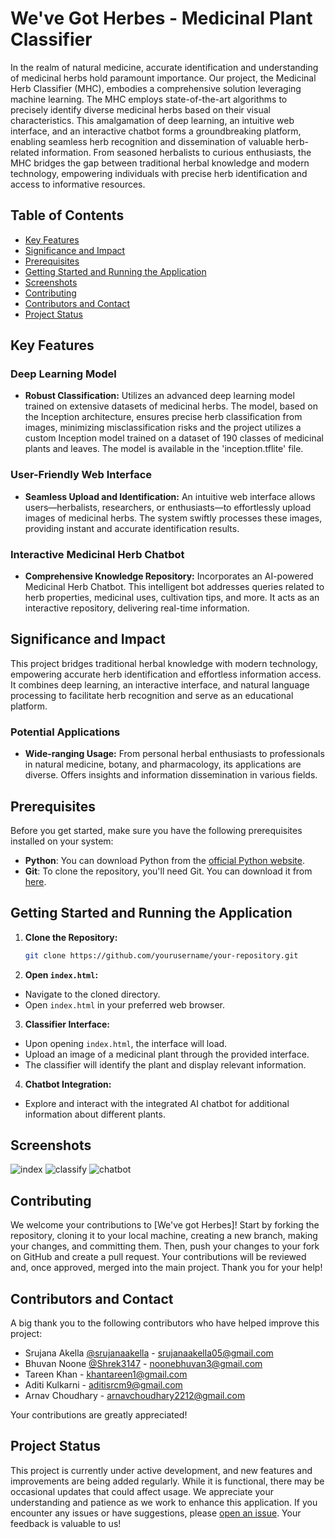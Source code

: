 # We've Got Herbes - Medicinal Plant Classifier

In the realm of natural medicine, accurate identification and understanding of medicinal herbs hold paramount importance. Our project, the Medicinal Herb Classifier (MHC), embodies a comprehensive solution leveraging machine learning. The MHC employs state-of-the-art algorithms to precisely identify diverse medicinal herbs based on their visual characteristics. This amalgamation of deep learning, an intuitive web interface, and an interactive chatbot forms a groundbreaking platform, enabling seamless herb recognition and dissemination of valuable herb-related information. From seasoned herbalists to curious enthusiasts, the MHC bridges the gap between traditional herbal knowledge and modern technology, empowering individuals with precise herb identification and access to informative resources.

## Table of Contents

- [Key Features](#key-features)
- [Significance and Impact](#significance-and-impact)
- [Prerequisites](#prerequisites)
- [Getting Started and Running the Application](#getting-started-and-running-the-application)
- [Screenshots](#screenshots)
- [Contributing](#contributing)
- [Contributors and Contact](#contributors-and-contact)
- [Project Status](#project-status)
  
## Key Features
### Deep Learning Model
- **Robust Classification:** Utilizes an advanced deep learning model trained on extensive datasets of medicinal herbs. The model, based on the Inception architecture, ensures precise herb classification from images, minimizing misclassification risks and the project utilizes a custom Inception model trained on a dataset of 190 classes of medicinal plants and leaves. The model is available in the 'inception.tflite' file.


### User-Friendly Web Interface
- **Seamless Upload and Identification:** An intuitive web interface allows users—herbalists, researchers, or enthusiasts—to effortlessly upload images of medicinal herbs. The system swiftly processes these images, providing instant and accurate identification results.

### Interactive Medicinal Herb Chatbot
- **Comprehensive Knowledge Repository:** Incorporates an AI-powered Medicinal Herb Chatbot. This intelligent bot addresses queries related to herb properties, medicinal uses, cultivation tips, and more. It acts as an interactive repository, delivering real-time information.

## Significance and Impact
This project bridges traditional herbal knowledge with modern technology, empowering accurate herb identification and effortless information access. It combines deep learning, an interactive interface, and natural language processing to facilitate herb recognition and serve as an educational platform.

### Potential Applications
- **Wide-ranging Usage:** From personal herbal enthusiasts to professionals in natural medicine, botany, and pharmacology, its applications are diverse. Offers insights and information dissemination in various fields.

## Prerequisites

Before you get started, make sure you have the following prerequisites installed on your system:

- **Python**: You can download Python from the [official Python website](https://www.python.org/downloads/).
- **Git**: To clone the repository, you'll need Git. You can download it from [here](https://git-scm.com/downloads).


## Getting Started and Running the Application

1. **Clone the Repository:**
   ```bash
   git clone https://github.com/yourusername/your-repository.git

2. **Open `index.html`:**
- Navigate to the cloned directory.
- Open `index.html` in your preferred web browser.

3. **Classifier Interface:**
- Upon opening `index.html`, the interface will load.
- Upload an image of a medicinal plant through the provided interface.
- The classifier will identify the plant and display relevant information.

4. **Chatbot Integration:**
- Explore and interact with the integrated AI chatbot for additional information about different plants.

## Screenshots
![index](https://github.com/rakshit-ayachit/weve-got-herbes/assets/129822642/26882d6d-eaf9-4679-876b-5e650154bc51)
![classify](https://github.com/rakshit-ayachit/weve-got-herbes/assets/129822642/f9a31291-cd9a-4cca-84f5-fed2e92dc801)
![chatbot](https://github.com/rakshit-ayachit/weve-got-herbes/assets/129822642/608824ba-c8ba-4878-b4c8-1de6fb9ce65b)



## Contributing

 We welcome your contributions to [We've got Herbes]! Start by forking the repository, cloning it to your local machine, creating a new branch, making your changes, and committing them. Then, push your changes to your fork on GitHub and create a pull request. Your contributions will be reviewed and, once approved, merged into the main project. Thank you for your help!

## Contributors and Contact

A big thank you to the following contributors who have helped improve this project:

- Srujana Akella [@srujanaakella](https://github.com/srujanaakella) - [srujanaakella05@gmail.com](#mailto:srujanaakella05@gmail.com)
- Bhuvan Noone [@Shrek3147](https://github.com/Shrek3147) - [noonebhuvan3@gmail.com](#mailto:noonebhuvan3@gmail.com)
- Tareen Khan - [khantareen1@gmail.com](#mailto:khantareen1@gmail.com)
- Aditi Kulkarni - [aditisrcm9@gmail.com](#mailto:aditisrcm9@gmail.com)
- Arnav Choudhary - [arnavchoudhary2212@gmail.com](#mailto:arnavchoudhary2212@gmail.com)

Your contributions are greatly appreciated!

## Project Status

This project is currently under active development, and new features and improvements are being added regularly. While it is functional, there may be occasional updates that could affect usage. We appreciate your understanding and patience as we work to enhance this application. If you encounter any issues or have suggestions, please [open an issue](https://github.com/rakshit-ayachit/weve-got-herbes/issues). Your feedback is valuable to us!




       


